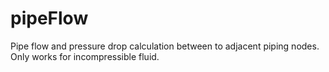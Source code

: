 # pipeFlow
Pipe flow and pressure drop calculation between to adjacent piping nodes.
Only works for incompressible fluid.
